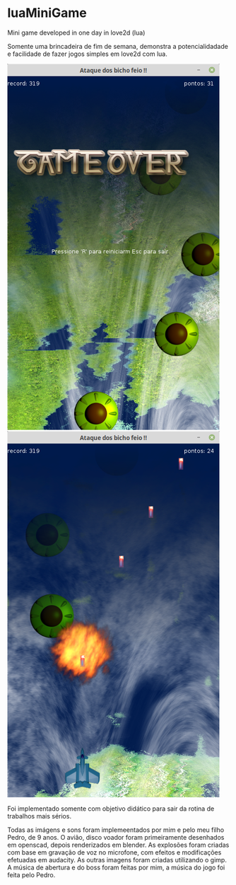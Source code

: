 # luaMiniGame
Mini game developed in one day in love2d (lua) 

Somente uma brincadeira de fim de semana, demonstra a potencialidadade e facilidade
de fazer jogos simples em love2d com lua.

![Screenshot 1](Screenshot%20from%202019-01-20%2012-25-04.png?raw=true "Screen Shot 1")
![Screenshot 2](Screenshot%20from%202019-01-20%2012-25-45.png?raw=true "Screen Shot 2")

Foi implementado somente com objetivo didático para sair da rotina de trabalhos mais sérios.

Todas as imágens e sons foram implemeentados por mim e pelo meu filho Pedro, de 9 anos. O avião, disco voador foram primeiramente desenhados em openscad, depois renderizados em blender. As explosões foram criadas com base em gravação de voz no microfone, com efeitos e modificações efetuadas em audacity. As outras imagens foram criadas utilizando o gimp. A música de abertura e do boss foram feitas por mim, a música do jogo foi feita pelo Pedro.

